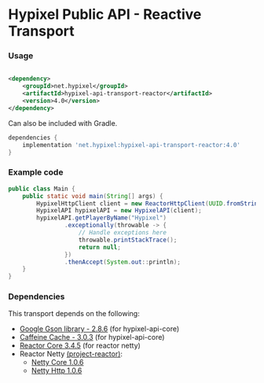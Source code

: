 Hypixel Public API - Reactive Transport
======

### Usage

```xml

<dependency>
    <groupId>net.hypixel</groupId>
    <artifactId>hypixel-api-transport-reactor</artifactId>
    <version>4.0</version>
</dependency>
```

Can also be included with Gradle.

```gradle
dependencies {
    implementation 'net.hypixel:hypixel-api-transport-reactor:4.0'
}
```

### Example code

```java
public class Main {
    public static void main(String[] args) {
        HypixelHttpClient client = new ReactorHttpClient(UUID.fromString("your-api-key-here"));
        HypixelAPI hypixelAPI = new HypixelAPI(client);
        hypixelAPI.getPlayerByName("Hypixel")
                .exceptionally(throwable -> {
                    // Handle exceptions here
                    throwable.printStackTrace();
                    return null;
                })
                .thenAccept(System.out::println);
    }
}
```

### Dependencies

This transport depends on the following:

* [Google Gson library - 2.8.6](https://mvnrepository.com/artifact/com.google.code.gson/gson) (for hypixel-api-core)
* [Caffeine Cache - 3.0.3](https://mvnrepository.com/artifact/com.github.ben-manes.caffeine/caffeine) (for
  hypixel-api-core)
* [Reactor Core 3.4.5](https://mvnrepository.com/artifact/io.projectreactor/reactor-core) (for reactor netty)
* Reactor Netty [(project-reactor)](https://projectreactor.io/docs):
    * [Netty Core 1.0.6](https://mvnrepository.com/artifact/io.projectreactor.netty/reactor-netty-core)
    * [Netty Http 1.0.6](https://mvnrepository.com/artifact/io.projectreactor.netty/reactor-netty-http)
